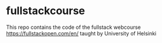 # fullstackcourse
This repo contains the code of the fullstack webcourse
https://fullstackopen.com/en/ taught by University of Helsinki
